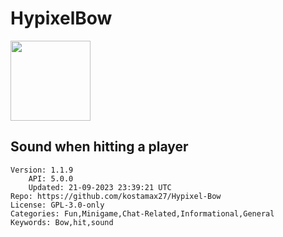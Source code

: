 # HypixelBow
<img src="https://raw.githubusercontent.com/kostamax27/Hypixel-Bow/7a7d837b68ac8cd6bebf3a23607fdacc4c24e714/Hypixel-Bow.gif" width="128" height="128" />

## Sound when hitting a player
```properties
Version: 1.1.9
    API: 5.0.0
    Updated: 21-09-2023 23:39:21 UTC
Repo: https://github.com/kostamax27/Hypixel-Bow
License: GPL-3.0-only
Categories: Fun,Minigame,Chat-Related,Informational,General
Keywords: Bow,hit,sound
```